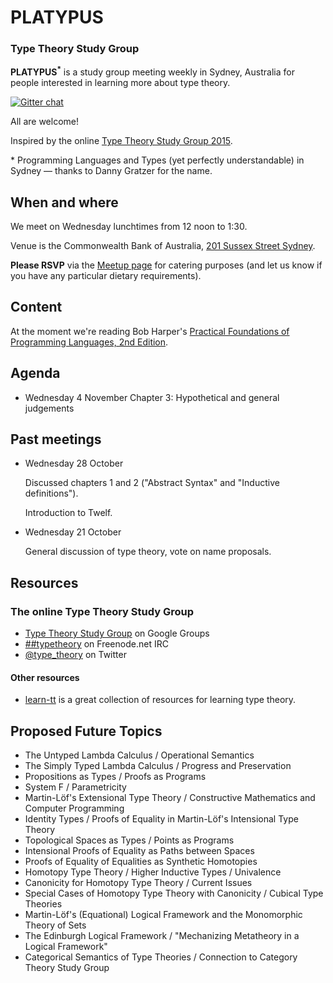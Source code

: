 # PLATYPUS

### Type Theory Study Group

**PLATYPUS<sup>*</sup>** 
is a study group meeting weekly in Sydney, Australia for people interested in learning more about type theory.

[![Gitter chat](http://img.shields.io/badge/GITTER-join%20chat%20%E2%86%92-brightgreen.svg)](https://gitter.im/CommBank/PLATYPUS)

All are welcome!

Inspired by the online [Type Theory Study Group 2015](https://github.com/type-theory/type-theory-study-group-2015).



&#42; Programming Languages and Types (yet perfectly understandable) in Sydney &mdash; thanks to Danny Gratzer for the name.


## When and where

We meet on Wednesday lunchtimes from 12 noon to 1:30.

Venue is the Commonwealth Bank of Australia, [201 Sussex Street Sydney](https://www.google.com.au/maps/place/201+Sussex+St,+Sydney+NSW+2000/@-33.8715587,151.2013932,17z/).

**Please RSVP** via the [Meetup page](http://www.meetup.com/Sydney-Type-Theory/) for catering purposes (and let us know if you have any particular dietary requirements).

## Content

At the moment we're reading Bob Harper's [Practical Foundations of Programming Languages, 2nd Edition](http://www.cs.cmu.edu/~rwh/plbook/2nded.pdf).


## Agenda

* Wednesday 4 November
  Chapter 3: Hypothetical and general judgements


## Past meetings

* Wednesday 28 October

  Discussed chapters 1 and 2 ("Abstract Syntax" and "Inductive definitions").
  
  Introduction to Twelf.
  
* Wednesday 21 October

  General discussion of type theory, vote on name proposals.

## Resources

### The online Type Theory Study Group

  * [Type Theory Study Group](https://groups.google.com/forum/#!forum/type-theory-study-group) on Google Groups
  * [##typetheory](https://www.irccloud.com/#!/ircs://irc.freenode.net:6697/%23%23typetheory) on Freenode.net IRC
  * [@type_theory](https://twitter.com/type_theory) on Twitter


#### Other resources

* [learn-tt](https://github.com/type-theory/learn-tt) is a great collection of resources for learning type theory.


## Proposed Future Topics

* The Untyped Lambda Calculus / Operational Semantics
* The Simply Typed Lambda Calculus / Progress and Preservation
* Propositions as Types / Proofs as Programs
* System F / Parametricity
* Martin-Löf's Extensional Type Theory / Constructive Mathematics and Computer Programming
* Identity Types / Proofs of Equality in Martin-Löf's Intensional Type Theory
* Topological Spaces as Types / Points as Programs
* Intensional Proofs of Equality as Paths between Spaces
* Proofs of Equality of Equalities as Synthetic Homotopies
* Homotopy Type Theory / Higher Inductive Types / Univalence
* Canonicity for Homotopy Type Theory / Current Issues
* Special Cases of Homotopy Type Theory with Canonicity / Cubical Type Theories
* Martin-Löf's (Equational) Logical Framework and the Monomorphic Theory of Sets
* The Edinburgh Logical Framework / "Mechanizing Metatheory in a Logical Framework"
* Categorical Semantics of Type Theories / Connection to Category Theory Study Group

